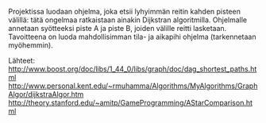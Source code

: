 Projektissa luodaan ohjelma, joka etsii lyhyimmän reitin kahden pisteen välillä: tätä ongelmaa ratkaistaan ainakin Dijkstran algoritmilla.
Ohjelmalle annetaan syötteeksi piste A ja piste B, joiden välille reitti lasketaan.
Tavoitteena on luoda mahdollisimman tila- ja aikapihi ohjelma (tarkennetaan myöhemmin).

Lähteet:
http://www.boost.org/doc/libs/1_44_0/libs/graph/doc/dag_shortest_paths.html
http://www.personal.kent.edu/~rmuhamma/Algorithms/MyAlgorithms/GraphAlgor/dijkstraAlgor.htm
http://theory.stanford.edu/~amitp/GameProgramming/AStarComparison.html
